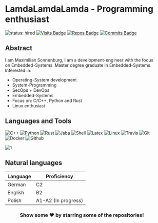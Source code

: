 # LamdaLamdaLamda - Programming enthusiast
![status: hired](https://img.shields.io/badge/status-hired-brightgreen)
[![Visits Badge](https://badges.pufler.dev/visits/LamdaLamdaLamda/LamdaLamdaLamda)](https://badges.pufler.dev)
[![Repos Badge](https://badges.pufler.dev/repos/LamdaLamdaLamda)](https://badges.pufler.dev)
[![Commits Badge](https://badges.pufler.dev/commits/monthly/LamdaLamdaLamda)](https://badges.pufler.dev)


## Abstract

I am Maximilian Sonnenburg, I am a development-engineer with the focus on Embedded-Systems. Master degree graduate in Embedded-Systems. Interested in:

- Operating-System development
- System-Programming 
- SecOps + DevOps
- Embedded-Systems
- Focus on: C/C++, Python and Rust
- Linux enthusiast

## Languages and Tools

![C++](https://img.shields.io/badge/-C++-black?style=round-square&logo=c)
![Python](https://img.shields.io/badge/-Python-black?style=round-square&logo=Python)
![Rust](https://img.shields.io/badge/-rust-black?style=round-square&logo=rust)
![Jaba](https://img.shields.io/badge/-java-black?style=round-square&logo=java)
![Shell](https://img.shields.io/badge/-shell-black?style=round-square&logo=shell)
![Latex](https://img.shields.io/badge/-latex-black?style=round-square&logo=latex)
![Linux](https://img.shields.io/badge/-linux-black?style=round-square&logo=linux)
![Travis](https://img.shields.io/badge/-travis-black?style=round-square&logo=travis)
![Git](https://img.shields.io/badge/-Git-black?style=round-square&logo=git)
![Docker](https://img.shields.io/badge/-docker-black?style=round-square&logo=docker)
![Github](https://img.shields.io/badge/-github-black?style=round-square&logo=github)


![1](https://github-readme-stats.vercel.app/api/top-langs/?username=LamdaLamdaLamda&theme=blue-green)


## Natural languages

| Language      | Proficiency                                                               |
| ------------- | ------------------------------------------------------------------------- |
| German  | C2
| English | B2               
| Polish  | A1-A2 (In progress)


<div align="center">

### Show some ❤️ by starring some of the repositories!

<!--
**LamdaLamdaLamda/LamdaLamdaLamda** is a ✨ _special_ ✨ repository because its `README.md` (this file) appears on your GitHub profile.

Here are some ideas to get you started:

- 🔭 I’m currently working on ...
- 🌱 I’m currently learning ...
- 👯 I’m looking to collaborate on ...
- 🤔 I’m looking for help with ...
- 💬 Ask me about ...
- 📫 How to reach me: ...
- 😄 Pronouns: ...
- ⚡ Fun fact: ...
-->
